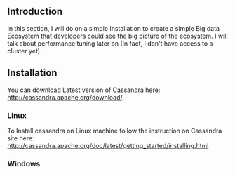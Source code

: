 ## Introduction
In this section, I will do on a simple Installation to create a simple Big data Ecosystem that developers could see the big picture of the ecosystem.
I will talk about performance tuning later on (In fact, I don't have access to a cluster yet).
## Installation
You can download Latest version of Cassandra here: http://cassandra.apache.org/download/.
### Linux
To Install cassandra on Linux machine follow the instruction on Cassandra site here: http://cassandra.apache.org/doc/latest/getting_started/installing.html
### Windows

